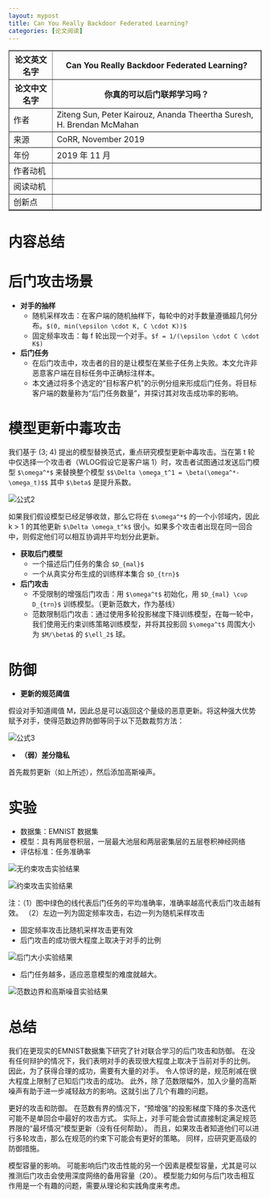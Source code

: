 ```yaml
---
layout: mypost
title: Can You Really Backdoor Federated Learning?
categories: [论文阅读]
---
```


<table border="1">
    <tr>
        <th>论文英文名字</th>
        <th>Can You Really Backdoor Federated Learning?</th>
    </tr>
    <tr>
        <th>论文中文名字</th>
        <th>你真的可以后门联邦学习吗？</th>
    </tr>
    <tr>
        <td>作者</td>
        <td>Ziteng Sun, Peter Kairouz, Ananda Theertha Suresh, H. Brendan McMahan</td>
    </tr>
    <tr>
        <td>来源</td>
        <td>CoRR, November 2019</td>
    </tr>
    <tr>
        <td>年份</td>
        <td>2019 年 11 月</td>
    </tr>
    <tr>
        <td>作者动机</td>
        <td></td>
    </tr>
    <tr>
        <td>阅读动机</td>
        <td></td>
    </tr>
    <tr>
        <td>创新点</td>
        <td></td>
    </tr>
</table>

# 内容总结  

# 后门攻击场景

+ **对手的抽样**
  + 随机采样攻击：在客户端的随机抽样下，每轮中的对手数量遵循超几何分布。`$(0, min(\epsilon \cdot K, C \cdot K))$`
  + 固定频率攻击：每 f 轮出现一个对手。`$f = 1/(\epsilon \cdot C \cdot K$)`
+ **后门任务**
  + 在后门攻击中，攻击者的目的是让模型在某些子任务上失败。本文允许非恶意客户端在目标任务中正确标注样本。
  + 本文通过将多个选定的“目标客户机”的示例分组来形成后门任务。将目标客户端的数量称为“后门任务数量”，并探讨其对攻击成功率的影响。

# 模型更新中毒攻击

我们基于 (3; 4) 提出的模型替换范式，重点研究模型更新中毒攻击。当在第 t 轮中仅选择一个攻击者（WLOG假设它是客户端 1）时，攻击者试图通过发送后门模型 `$\omega^*$` 来替换整个模型
`$$\Delta \omega_t^1 = \beta(\omega^*-\omega_t)$$`
其中 `$\beta$` 是提升系数。

![公式2](公式2.png)

如果我们假设模型已经足够收敛，那么它将在 `$\omega^*$` 的一个小邻域内，因此 k > 1 的其他更新 `$\Delta \omega_t^k$` 很小。如果多个攻击者出现在同一回合中，则假定他们可以相互协调并平均划分此更新。

+ **获取后门模型**
  + 一个描述后门任务的集合 `$D_{mal}$`
  + 一个从真实分布生成的训练样本集合 `$D_{trn}$`
+ **后门攻击**
  + 不受限制的增强后门攻击：用 `$\omega^t$` 初始化，用 `$D_{mal} \cup D_{trn}$` 训练模型。（更新范数大，作为基线）
  + 范数限制后门攻击：通过使用多轮投影梯度下降训练模型，在每一轮中，我们使用无约束训练策略训练模型，并将其投影回 `$\omega^t$` 周围大小为 `$M/\beta$` 的 `$\ell_2$` 球。

# 防御

+ **更新的规范阈值**

假设对手知道阈值 M，因此总是可以返回这个量级的恶意更新。将这种强大优势赋予对手，使得范数边界防御等同于以下范数裁剪方法：

![公式3](公式3.png)

+ **（弱）差分隐私**

首先裁剪更新（如上所述），然后添加高斯噪声。

# 实验

+ 数据集：EMNIST 数据集
+ 模型：具有两层卷积层，一层最大池层和两层密集层的五层卷积神经网络
+ 评估标准：任务准确率

![无约束攻击实验结果](无约束攻击实验结果.png)



![约束攻击实验结果](约束攻击实验结果.png)

注：（1）图中绿色的线代表后门任务的平均准确率，准确率越高代表后门攻击越有效。
（2）左边一列为固定频率攻击，右边一列为随机采样攻击

+ 固定频率攻击比随机采样攻击更有效
+ 后门攻击的成功很大程度上取决于对手的比例

![后门大小实验结果](后门大小实验结果.png)

+ 后门任务越多，适应恶意模型的难度就越大。

![范数边界和高斯噪音实验结果](范数边界和高斯噪音实验结果.png)

# 总结

我们在更现实的EMNIST数据集下研究了针对联合学习的后门攻击和防御。 在没有任何辩护的情况下，我们表明对手的表现很大程度上取决于当前对手的比例。 因此，为了获得合理的成功，需要有大量的对手。 令人惊讶的是，规范削减在很大程度上限制了已知后门攻击的成功。 此外，除了范数限幅外，加入少量的高斯噪声有助于进一步减轻敌方的影响。这就引出了几个有趣的问题。

更好的攻击和防御。 在范数有界的情况下，“预增强”的投影梯度下降的多次迭代可能不是单回合中最好的攻击方式。 实际上，对手可能会尝试直接制定满足规范界限的“最坏情况”模型更新（没有任何帮助）。 而且，如果攻击者知道他们可以进行多轮攻击，那么在规范的约束下可能会有更好的策略。 同样，应研究更高级的防御措施。

模型容量的影响。 可能影响后门攻击性能的另一个因素是模型容量，尤其是可以推测后门攻击会使用深度网络的备用容量（20）。 模型能力如何与后门攻击相互作用是一个有趣的问题，需要从理论和实践角度来考虑。